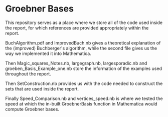 # Groebner Bases
This repository serves as a place where we store all of the code used inside the report, for which references are provided appropriately within the report.

BuchAlgorithm.pdf and ImprovedBuch.nb gives a theoretical explanation of the (improved) Buchberger's algorithm, while the second file gives us the way we implemented it into Mathematica.

Then Magic_squares_Notes.nb, largegraph.nb, largesporadic.nb and groeben_Basis_Example_one.nb store the information of the examples used throughout the report.

Then SetConstruction.nb provides us with the code needed to construct the sets that are used inside the report.

Finally Speed_Comparison.nb and vertices_speed.nb is where we tested the speed at which the in-built GroebnerBasis function in Mathematica would compute Groebner bases.

